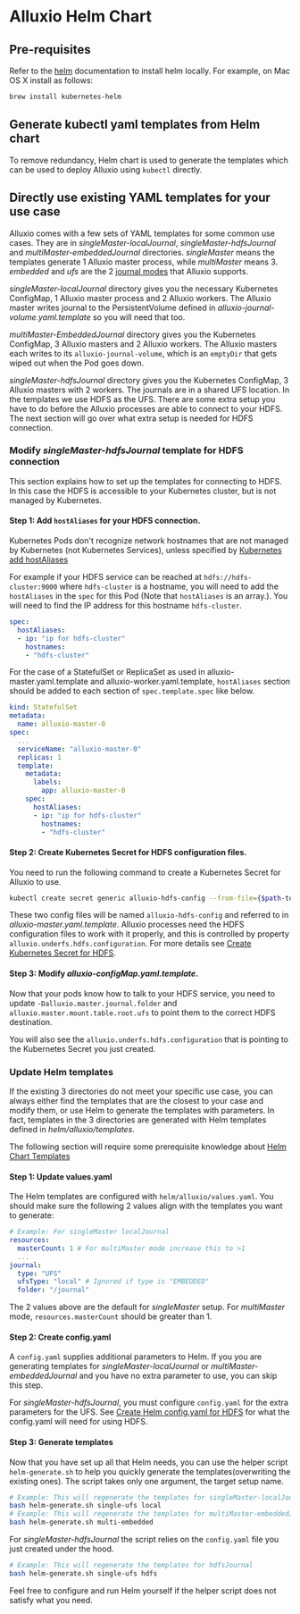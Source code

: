 # Alluxio Helm Chart

## Pre-requisites
Refer to the [helm](https://helm.sh/docs/using_helm/#installing-helm) documentation to install helm locally.
For example, on Mac OS X install as follows:
```bash
brew install kubernetes-helm
```

## Generate kubectl yaml templates from Helm chart

To remove redundancy, Helm chart is used to generate the templates which can be used to deploy Alluxio
using `kubectl` directly. 

## Directly use existing YAML templates for your use case

Alluxio comes with a few sets of YAML templates for some common use cases. They are in *singleMaster-localJournal*, *singleMaster-hdfsJournal* and *multiMaster-embeddedJournal* directories.
*singleMaster* means the templates generate 1 Alluxio master process, while *multiMaster* means 3.
*embedded* and *ufs* are the 2 [journal modes](https://docs.alluxio.io/ee/user/stable/en/operation/Journal.html) that Alluxio supports.

*singleMaster-localJournal* directory gives you the necessary Kubernetes ConfigMap, 1 Alluxio master process and 2 Alluxio workers.
The Alluxio master writes journal to the PersistentVolume defined in *alluxio-journal-volume.yaml.template* so you will need that too.

*multiMaster-EmbeddedJournal* directory gives you the Kubernetes ConfigMap, 3 Alluxio masters and 2 Alluxio workers.
The Alluxio masters each writes to its `alluxio-journal-volume`, which is an `emptyDir` that gets wiped out when the Pod goes down.

*singleMaster-hdfsJournal* directory gives you the Kubernetes ConfigMap, 3 Alluxio masters with 2 workers.
The journals are in a shared UFS location. In the templates we use HDFS as the UFS.
There are some extra setup you have to do before the Alluxio processes are able to connect to your HDFS.
The next section will go over what extra setup is needed for HDFS connection.

### Modify *singleMaster-hdfsJournal* template for HDFS connection

This section explains how to set up the templates for connecting to HDFS.
In this case the HDFS is accessible to your Kubernetes cluster, but is not managed by Kubernetes. 

#### Step 1: Add `hostAliases` for your HDFS connection. 

Kubernetes Pods don't recognize network hostnames that are not managed by Kubernetes (not Kubernetes Services), unless specified by 
[Kubernetes add hostAliases](https://kubernetes.io/docs/concepts/services-networking/add-entries-to-pod-etc-hosts-with-host-aliases/#adding-additional-entries-with-hostaliases)

For example if your HDFS service can be reached at `hdfs://hdfs-cluster:9000` where `hdfs-cluster` is a hostname,
you will need to add the `hostAliases` in the `spec` for this Pod (Note that `hostAliases` is an array.). You will need to find the IP address for this hostname `hdfs-cluster`.

```yaml
spec:
  hostAliases:
  - ip: "ip for hdfs-cluster"
    hostnames:
    - "hdfs-cluster"
```

For the case of a StatefulSet or ReplicaSet as used in alluxio-master.yaml.template and alluxio-worker.yaml.template,
`hostAliases` section should be added to each section of `spec.template.spec` like below.

```yaml
kind: StatefulSet
metadata:
  name: alluxio-master-0
spec:
  ...
  serviceName: "alluxio-master-0"
  replicas: 1
  template:
    metadata:
      labels:
        app: alluxio-master-0
    spec:
      hostAliases:
      - ip: "ip for hdfs-cluster"
        hostnames:
        - "hdfs-cluster"
```

#### Step 2: Create Kubernetes Secret for HDFS configuration files. 

You need to run the following command to create a Kubernetes Secret for Alluxio to use.

```bash
kubectl create secret generic alluxio-hdfs-config --from-file={$path-to}/core-site.xml --from-file={$path-to}/hdfs-site.xml
```

These two config files will be named `alluxio-hdfs-config` and referred to in *alluxio-master.yaml.template*.
Alluxio processes need the HDFS configuration files to work with it properly, and this is controlled by property `alluxio.underfs.hdfs.configuration`.
For more details see [Create Kubernetes Secret for HDFS](https://docs.alluxio.io/os/user/edge/en/deploy/Running-Alluxio-On-Kubernetes.html#example-hdfs-as-the-under-store).
<!-- TODO(jiacheng): Use doc for a stable version -->

#### Step 3: Modify *alluxio-configMap.yaml.template*.

Now that your pods know how to talk to your HDFS service,
you need to update `-Dalluxio.master.journal.folder` and `alluxio.master.mount.table.root.ufs` to point them to the correct HDFS destination. 

You will also see the `alluxio.underfs.hdfs.configuration` that is pointing to the Kubernetes Secret you just created.


### Update Helm templates

If the existing 3 directories do not meet your specific use case,
you can always either find the templates that are the closest to your case and modify them,
or use Helm to generate the templates with parameters.
In fact, templates in the 3 directories are generated with Helm templates defined in *helm/alluxio/templates*.

The following section will require some prerequisite knowledge about [Helm Chart Templates](https://helm.sh/docs/chart_template_guide/#the-chart-template-developer-s-guide)

#### Step 1: Update values.yaml

The Helm templates are configured with `helm/alluxio/values.yaml`. 
You should make sure the following 2 values align with the templates you want to generate:

```yaml
# Example: For singleMaster localJournal
resources:
  masterCount: 1 # For multiMaster mode increase this to >1
  ...
journal:
  type: "UFS"
  ufsType: "local" # Ignored if type is "EMBEDDED"
  folder: "/journal"
```

The 2 values above are the default for *singleMaster* setup. For *multiMaster* mode, `resources.masterCount` should be greater than 1.

#### Step 2: Create config.yaml

A `config.yaml` supplies additional parameters to Helm. If you you are generating templates for *singleMaster-localJournal* or *multiMaster-embeddedJournal* and you have no extra parameter to use,
you can skip this step.

For *singleMaster-hdfsJournal*, you must configure `config.yaml` for the extra parameters for the UFS.
See [Create Helm config.yaml for HDFS](https://docs.alluxio.io/os/user/edge/en/deploy/Running-Alluxio-On-Kubernetes.html#example-hdfs-as-the-under-store)
for what the config.yaml will need for using HDFS.

#### Step 3: Generate templates

Now that you have set up all that Helm needs, you can use the helper script `helm-generate.sh` to help you quickly generate the templates(overwriting the existing ones).
The script takes only one argument, the target setup name.

```bash
# Example: This will regenerate the templates for singleMaster-localJournal
bash helm-generate.sh single-ufs local
# Example: This will regenerate the templates for multiMaster-embeddedJournal
bash helm-generate.sh multi-embedded

```

For *singleMaster-hdfsJournal* the script relies on the `config.yaml` file you just created under the hood.

```bash
# Example: This will regenerate the templates for hdfsJournal
bash helm-generate.sh single-ufs hdfs
```

Feel free to configure and run Helm yourself if the helper script does not satisfy what you need.
